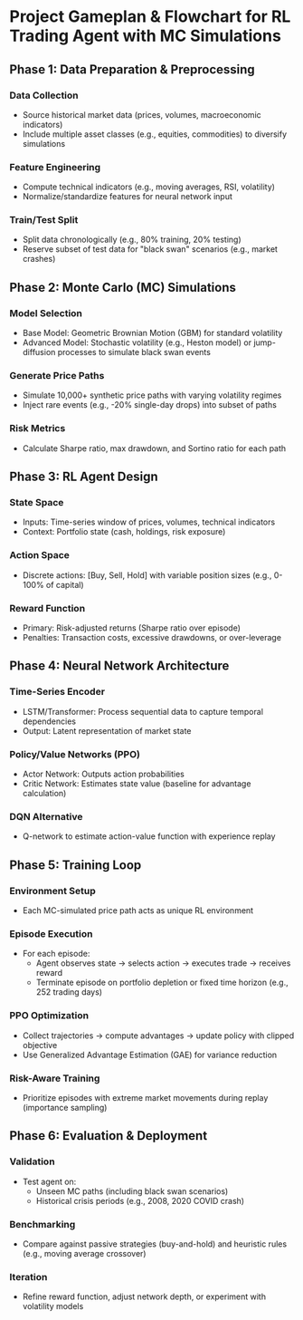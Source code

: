 # Project Gameplan & Flowchart for RL Trading Agent with MC Simulations

## Phase 1: Data Preparation & Preprocessing

### Data Collection
- Source historical market data (prices, volumes, macroeconomic indicators)
- Include multiple asset classes (e.g., equities, commodities) to diversify simulations

### Feature Engineering
- Compute technical indicators (e.g., moving averages, RSI, volatility)
- Normalize/standardize features for neural network input

### Train/Test Split
- Split data chronologically (e.g., 80% training, 20% testing)
- Reserve subset of test data for "black swan" scenarios (e.g., market crashes)

## Phase 2: Monte Carlo (MC) Simulations

### Model Selection
- Base Model: Geometric Brownian Motion (GBM) for standard volatility
- Advanced Model: Stochastic volatility (e.g., Heston model) or jump-diffusion processes to simulate black swan events

### Generate Price Paths
- Simulate 10,000+ synthetic price paths with varying volatility regimes
- Inject rare events (e.g., -20% single-day drops) into subset of paths

### Risk Metrics
- Calculate Sharpe ratio, max drawdown, and Sortino ratio for each path

## Phase 3: RL Agent Design

### State Space
- Inputs: Time-series window of prices, volumes, technical indicators
- Context: Portfolio state (cash, holdings, risk exposure)

### Action Space
- Discrete actions: [Buy, Sell, Hold] with variable position sizes (e.g., 0-100% of capital)

### Reward Function
- Primary: Risk-adjusted returns (Sharpe ratio over episode)
- Penalties: Transaction costs, excessive drawdowns, or over-leverage

## Phase 4: Neural Network Architecture

### Time-Series Encoder
- LSTM/Transformer: Process sequential data to capture temporal dependencies
- Output: Latent representation of market state

### Policy/Value Networks (PPO)
- Actor Network: Outputs action probabilities
- Critic Network: Estimates state value (baseline for advantage calculation)

### DQN Alternative
- Q-network to estimate action-value function with experience replay

## Phase 5: Training Loop

### Environment Setup
- Each MC-simulated price path acts as unique RL environment

### Episode Execution
- For each episode:
  - Agent observes state → selects action → executes trade → receives reward
  - Terminate episode on portfolio depletion or fixed time horizon (e.g., 252 trading days)

### PPO Optimization
- Collect trajectories → compute advantages → update policy with clipped objective
- Use Generalized Advantage Estimation (GAE) for variance reduction

### Risk-Aware Training
- Prioritize episodes with extreme market movements during replay (importance sampling)

## Phase 6: Evaluation & Deployment

### Validation
- Test agent on:
  - Unseen MC paths (including black swan scenarios)
  - Historical crisis periods (e.g., 2008, 2020 COVID crash)

### Benchmarking
- Compare against passive strategies (buy-and-hold) and heuristic rules (e.g., moving average crossover)

### Iteration
- Refine reward function, adjust network depth, or experiment with volatility models
